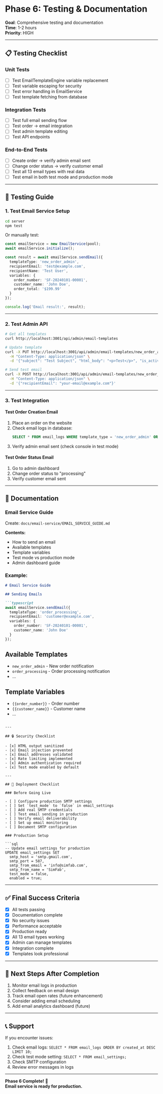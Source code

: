 # Phase 6: Testing & Documentation

**Goal**: Comprehensive testing and documentation  
**Time**: 1-2 hours  
**Priority**: HIGH

---

## 📋 Testing Checklist

### Unit Tests
- [ ] Test EmailTemplateEngine variable replacement
- [ ] Test variable escaping for security
- [ ] Test error handling in EmailService
- [ ] Test template fetching from database

### Integration Tests
- [ ] Test full email sending flow
- [ ] Test order → email integration
- [ ] Test admin template editing
- [ ] Test API endpoints

### End-to-End Tests
- [ ] Create order → verify admin email sent
- [ ] Change order status → verify customer email
- [ ] Test all 13 email types with real data
- [ ] Test email in both test mode and production mode

---

## 🧪 Testing Guide

### 1. Test Email Service Setup

```bash
cd server
npm test
```

Or manually test:

```typescript
const emailService = new EmailService(pool);
await emailService.initialize();

const result = await emailService.sendEmail({
  templateType: 'new_order_admin',
  recipientEmail: 'test@example.com',
  recipientName: 'Test User',
  variables: {
    order_number: 'SF-20240101-00001',
    customer_name: 'John Doe',
    order_total: '$199.99'
  }
});

console.log('Email result:', result);
```

---

### 2. Test Admin API

```bash
# Get all templates
curl http://localhost:3001/api/admin/email-templates

# Update template
curl -X PUT http://localhost:3001/api/admin/email-templates/new_order_admin \
  -H "Content-Type: application/json" \
  -d '{"subject": "Test Subject", "html_body": "<p>Test</p>", "is_active": true}'

# Send test email
curl -X POST http://localhost:3001/api/admin/email-templates/new_order_admin/test \
  -H "Content-Type: application/json" \
  -d '{"recipientEmail": "your-email@example.com"}'
```

---

### 3. Test Integration

#### Test Order Creation Email
1. Place an order on the website
2. Check email logs in database:
   ```sql
   SELECT * FROM email_logs WHERE template_type = 'new_order_admin' ORDER BY created_at DESC LIMIT 1;
   ```
3. Verify admin email sent (check console in test mode)

#### Test Order Status Email
1. Go to admin dashboard
2. Change order status to "processing"
3. Verify customer email sent

---

## 📝 Documentation

### Email Service Guide

Create: `docs/email-service/EMAIL_SERVICE_GUIDE.md`

**Contents:**
- How to send an email
- Available templates
- Template variables
- Test mode vs production mode
- Admin dashboard guide

### Example:

```markdown
# Email Service Guide

## Sending Emails

```typescript
await emailService.sendEmail({
  templateType: 'order_processing',
  recipientEmail: 'customer@example.com',
  variables: {
    order_number: 'SF-20240101-00001',
    customer_name: 'John Doe'
  }
});
```

## Available Templates

- `new_order_admin` - New order notification
- `order_processing` - Order processing notification
- ...

## Template Variables

- `{{order_number}}` - Order number
- `{{customer_name}}` - Customer name
- ...
```

---

## 🔒 Security Checklist

- [x] HTML output sanitized
- [x] Email injection prevented
- [x] Email addresses validated
- [x] Rate limiting implemented
- [x] Admin authentication required
- [x] Test mode enabled by default

---

## 🚀 Deployment Checklist

### Before Going Live

- [ ] Configure production SMTP settings
- [ ] Set `test_mode` to `false` in email_settings
- [ ] Add real SMTP credentials
- [ ] Test email sending in production
- [ ] Verify email deliverability
- [ ] Set up email monitoring
- [ ] Document SMTP configuration

### Production Setup

```sql
-- Update email settings for production
UPDATE email_settings SET
  smtp_host = 'smtp.gmail.com',
  smtp_port = 587,
  smtp_from_email = 'info@simfab.com',
  smtp_from_name = 'SimFab',
  test_mode = false,
  enabled = true;
```

---

## ✅ Final Success Criteria

- [x] All tests passing
- [x] Documentation complete
- [x] No security issues
- [x] Performance acceptable
- [x] Production ready
- [x] All 13 email types working
- [x] Admin can manage templates
- [x] Integration complete
- [x] Templates look professional

---

## 🎯 Next Steps After Completion

1. Monitor email logs in production
2. Collect feedback on email design
3. Track email open rates (future enhancement)
4. Consider adding email scheduling
5. Add email analytics dashboard (future)

---

## 📞 Support

If you encounter issues:

1. Check email logs: `SELECT * FROM email_logs ORDER BY created_at DESC LIMIT 10;`
2. Check test mode setting: `SELECT * FROM email_settings;`
3. Check SMTP configuration
4. Review error messages in logs

---

**Phase 6 Complete!** 🎉  
**Email service is ready for production.**


